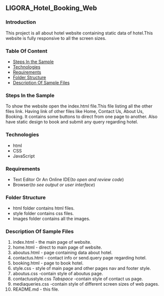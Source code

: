 ## LIGORA_Hotel_Booking_Web
### Introduction
This project is all about hotel website containing static data of hotel.This website is fully responsive to all the screen sizes.
### Table Of Content
* [Steps In the Sample](#steps-in-the-sample)
* [Technologies](#technologies)
* [Requirements](#requirements)
* [Folder Structure](#folder-structure)
* [Description Of Sample Files](#description-of-sample-files)
### Steps In the Sample
To show the website open the index.html file.This file listing all the other files link. Having link of other files like Home, Contact Us, About Us, Booking. It contains some buttons to direct from one page to another. Also have static design to book and submit any query regarding hotel.
### Technologies
* html
* CSS
* JavaScript

### Requirements
* Text Editor Or An Online IDE(*to open and review code*)
* Browser(*to see output or user interface*)
### Folder Structure
* html folder contains html files.
* style folder contains css files.
* Images folder contains all the images.
### Description Of Sample Files
1. index.html  - the main page of website.
2. home.html   - direct to main page of website.
3. aboutus.html - page containing data about hotel.
4. contactus.html - contact info or send.query page regarding hotel.
5. booking.html  - page to book hotel.
6. style.css  - style of main page and other pages nav and footer style.
7. aboutus.css  -contain style of aboutus page.
8. contactusstyle.css *Tabspace* -contain style of contact us page.
9. mediaqueries.css  -contain style of different screen sizes of web pages.
10. README.md  - this file.

